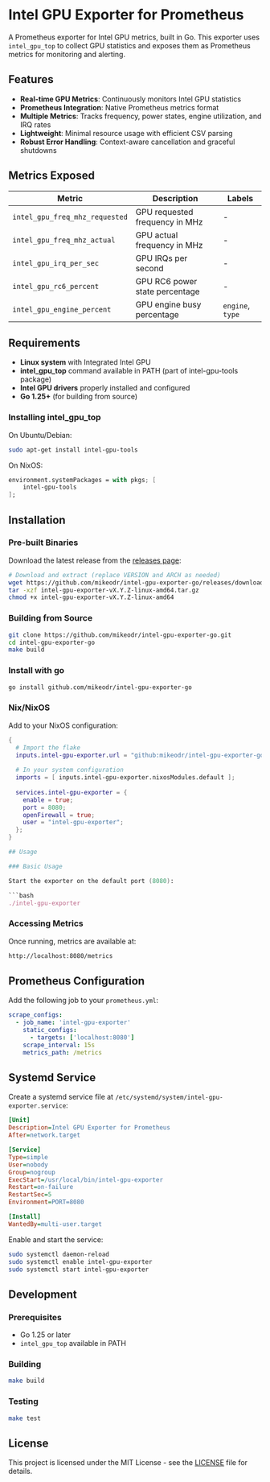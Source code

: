# Intel GPU Exporter for Prometheus

A Prometheus exporter for Intel GPU metrics, built in Go. This exporter uses `intel_gpu_top` to collect GPU statistics and exposes them as Prometheus metrics for monitoring and alerting.

## Features

- **Real-time GPU Metrics**: Continuously monitors Intel GPU statistics
- **Prometheus Integration**: Native Prometheus metrics format
- **Multiple Metrics**: Tracks frequency, power states, engine utilization, and IRQ rates
- **Lightweight**: Minimal resource usage with efficient CSV parsing
- **Robust Error Handling**: Context-aware cancellation and graceful shutdowns

## Metrics Exposed

| Metric | Description | Labels |
|--------|-------------|---------|
| `intel_gpu_freq_mhz_requested` | GPU requested frequency in MHz | - |
| `intel_gpu_freq_mhz_actual` | GPU actual frequency in MHz | - |
| `intel_gpu_irq_per_sec` | GPU IRQs per second | - |
| `intel_gpu_rc6_percent` | GPU RC6 power state percentage | - |
| `intel_gpu_engine_percent` | GPU engine busy percentage | `engine`, `type` |

## Requirements

- **Linux system** with Integrated Intel GPU
- **intel_gpu_top** command available in PATH (part of intel-gpu-tools package)
- **Intel GPU drivers** properly installed and configured
- **Go 1.25+** (for building from source)

### Installing intel_gpu_top

On Ubuntu/Debian:

```bash
sudo apt-get install intel-gpu-tools
```

On NixOS:

```Nix
environment.systemPackages = with pkgs; [
    intel-gpu-tools
];
```

## Installation

### Pre-built Binaries

Download the latest release from the [releases page](https://github.com/mikeodr/intel-gpu-exporter-go/releases):

```bash
# Download and extract (replace VERSION and ARCH as needed)
wget https://github.com/mikeodr/intel-gpu-exporter-go/releases/download/vX.Y.Z/intel-gpu-exporter-vX.Y.Z-linux-amd64.tar.gz
tar -xzf intel-gpu-exporter-vX.Y.Z-linux-amd64.tar.gz
chmod +x intel-gpu-exporter-vX.Y.Z-linux-amd64
```

### Building from Source

```bash
git clone https://github.com/mikeodr/intel-gpu-exporter-go.git
cd intel-gpu-exporter-go
make build
```

### Install with go

```bash
go install github.com/mikeodr/intel-gpu-exporter-go
```

### Nix/NixOS

Add to your NixOS configuration:

```nix
{
  # Import the flake
  inputs.intel-gpu-exporter.url = "github:mikeodr/intel-gpu-exporter-go";
  
  # In your system configuration
  imports = [ inputs.intel-gpu-exporter.nixosModules.default ];
  
  services.intel-gpu-exporter = {
    enable = true;
    port = 8080;
    openFirewall = true;
    user = "intel-gpu-exporter";
  };
}

## Usage

### Basic Usage

Start the exporter on the default port (8080):

```bash
./intel-gpu-exporter
```

### Accessing Metrics

Once running, metrics are available at:

```bash
http://localhost:8080/metrics
```

## Prometheus Configuration

Add the following job to your `prometheus.yml`:

```yaml
scrape_configs:
  - job_name: 'intel-gpu-exporter'
    static_configs:
      - targets: ['localhost:8080']
    scrape_interval: 15s
    metrics_path: /metrics
```

## Systemd Service

Create a systemd service file at `/etc/systemd/system/intel-gpu-exporter.service`:

```ini
[Unit]
Description=Intel GPU Exporter for Prometheus
After=network.target

[Service]
Type=simple
User=nobody
Group=nogroup
ExecStart=/usr/local/bin/intel-gpu-exporter
Restart=on-failure
RestartSec=5
Environment=PORT=8080

[Install]
WantedBy=multi-user.target
```

Enable and start the service:

```bash
sudo systemctl daemon-reload
sudo systemctl enable intel-gpu-exporter
sudo systemctl start intel-gpu-exporter
```

## Development

### Prerequisites

- Go 1.25 or later
- `intel_gpu_top` available in PATH

### Building

```bash
make build
```

### Testing

```bash
make test
```

## License

This project is licensed under the MIT License - see the [LICENSE](LICENSE) file for details.

